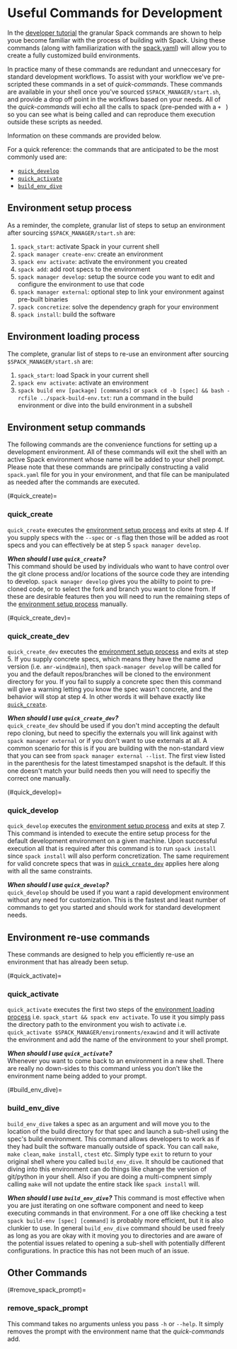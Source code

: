 # Useful Commands for Development

In the [developer tutorial](https://psakievich.github.io/spack-manager/user_profiles/developers/developer_tutorial.html) the granular Spack commands are shown to help youe become familiar with the process of building with Spack.
Using these commands (along with familiarization with the [spack.yaml](https://spack.readthedocs.io/en/latest/environments.html#spack-yaml)) will allow you to create a fully customized build environments. 

In practice many of these commands are redundant and unneccesary for standard development workflows.
To assist with your workflow we've pre-scripted these commands in a set of _quick-commands_.
These commands are available in your shell once you've sourced `$SPACK_MANAGER/start.sh`, and provide a drop off point in the workflows based on your needs.
All of the _quick-commands_ will echo all the calls to spack (pre-pended with a `+ ` ) so you can see what is being called and can reproduce them execution outside these scripts as needed.

Information on these commands are provided below. 

For a quick reference: the commands that are anticipated to be the most commonly used are:
- [`quick_develop`](#quick_develop)
- [`quick_activate`](#quick_activate)
- [`build_env_dive`](#build_env_dive)

## Environment setup process
As a reminder, the complete, granular list of steps to setup an environment after sourcing `$SPACK_MANAGER/start.sh` are:
1. `spack_start`: activate Spack in your current shell
2. `spack manager create-env`: create an environment
3. `spack env activate`: activate the environment you created
4. `spack add`: add root specs to the environment
5. `spack manager develop`: setup the source code you want to edit and configure the environment to use that code
6. `spack manager external`: optional step to link your environment against pre-built binaries
7. `spack concretize`: solve the dependency graph for your environment
8. `spack install`: build the software

## Environment loading process
The complete, granular list of steps to re-use an environment after sourcing `$SPACK_MANAGER/start.sh` are:
1. `spack_start`: load Spack in your current shell
2. `spack env activate`: activate an environment
3. `spack build env [package] [commands]` or `spack cd -b [spec] && bash -rcfile ../spack-build-env.txt`: run a command in the build environment or dive into the build environment in a subshell

## Environment setup commands
The following commands are the convenience functions for setting up a development environment.
All of these commands will exit the shell with an active Spack environment whose name will be added
to your shell prompt.
Please note that these commands are principally constructing a valid `spack.yaml` file for you in your environment,
and that file can be manipulated as needed after the commands are executed.

(#quick_create)=
### quick_create
`quick_create` executes the [environment setup process](#environment-setup-process) and exits at step 4.
If you supply specs with the `--spec` or `-s` flag then those will be added as root specs and you can effectively be at step 5
`spack manager develop`.

***When should I use `quick_create`?***  
This command should be used by individuals who want to have control over the git clone process and/or locations of the source code
they are intending to develop.
`spack manager develop` gives you the abiilty to point to pre-cloned code, or to select the fork and branch you want to clone from.
If these are desirable features then you will need to run the remaining steps of the [environment setup process](#environment-setup-process)
manually.

(#quick_create_dev)=
### quick_create_dev
`quick_create_dev` executes the [environment setup process](#environment-setup-process) and exits at step 5.
If you supply concrete specs, which means they have the name and version (i.e. `amr-wind@main`), then `spack-manager develop` will be called for you
and the default repos/branches will be cloned to the environment directory for you.
If you fail to supply a concrete spec then this command will give a warning letting you know the spec wasn't concrete, and the behavior will stop at step 4.
In other words it will behave exactly like [`quick_create`](#quick_create).

***When should I use `quick_create_dev`?***  
`quick_create_dev` should be used if you don't mind accepting the default repo cloning, but need to specifiy the externals you will link against
with `spack manager external` or if you don't want to use externals at all.
A common scenario for this is if you are building with the non-standard view that you can see from `spack manager external --list`.
The first view listed in the parenthesis for the latest timestamped snapshot is the default. 
If this one doesn't match your build needs then you will need to specifiy the correct one manually.

(#quick_develop)=
### quick_develop
`quick_develop` executes the [environment setup process](#environment-setup-process) and exits at step 7.
This command is intended to execute the entire setup process for the default development environment on a given machine.
Upon successful execution all that is required after this command is to run `spack install` since `spack install` will also perform
concretization.
The same requirement for valid concrete specs that was in [`quick_create_dev`](#quick_create_dev) applies here along with all the same constraints.

***When should I use `quick_develop`?***  
`quick_develop` should be used if you want a rapid development environment without any need for customization.
This is the fastest and least number of commands to get you started and should work for standard development needs.

## Environment re-use commands
These commands are designed to help you efficiently re-use an environment that has already been setup.

(#quick_activate)=
### quick_activate
`quick_activate` executes the first two steps of the [environment loading process](#environment-loading-process)
i.e. `spack_start && spack env activate`.
To use it you simply pass the directory path to the environment you wish to activate i.e. `quick_activate $SPACK_MANAGER/environments/exawind`
and it will activate the environment and add the name of the environment to your shell prompt.

***When should I use `quick_activate`?***  
Whenever you want to come back to an environment in a new shell.
There are really no down-sides to this command unless you don't like the environment name being added to your prompt.

(#build_env_dive)=
### build_env_dive
`build_env_dive` takes a spec as an argument and will move you to the location of the build directory for that spec and launch a sub-shell using the spec's build environment.
This command allows developers to work as if they had built the software manually outside of spack.
You can call `make`, `make clean`, `make install`, `ctest` etc.
Simply type `exit` to return to your original shell where you called `build_env_dive`.
It should be cautioned that diving into this environment can do things like change the version of git/python in your shell.
Also if you are doing a multi-compnent simply calling `make` will not update the entire stack like `spack install` will.

***When should I use `build_env_dive`?***
This command is most effective when you are just iterating on one software component and need to keep executing commands in that environment.
For a one off like checking a test `spack build-env [spec] [command]` is probably more efficient, but it is also clunkier to use.
In general `build_env_dive` command should be used freely as long as you are okay with it moving you to directories and are aware of the
potential issues related to opening a sub-shell with potentially different configurations.
In practice this has not been much of an issue.

## Other Commands

(#remove_spack_prompt)=
### remove_spack_prompt
This command takes no arguments unless you pass `-h` or `--help`.
It simply removes the prompt with the environment name that the _quick-commands_ add.
